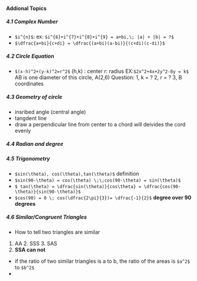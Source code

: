 #### Addional Topics
##### 4.1 Complex Number
- `$i^{n}$`: ex: `$i^{6}+i^{7}+i^{8}+i^{9} = a+bi,\; |a| + |b| = ?$` 
- `$\dfrac{a+bi}{c+di} = \dfrac{(a+bi)(a-bi)}{(c+di)(c-di)}$`
##### 4.2 Circle Equation
- `$(x-h)^2+(y-k)^2=r^2$`
(h,k) : center
r: radius
EX:`$2x^2+4x+2y^2-8y = k$` AB is one diameter of this circle, A(2,6)
Question: 1, k = ? 2, r = ? 3, B coordinates

##### 4.3 Geometry of circle
- insribed angle (central angle)
- tangdent line
- draw a perpendicular line from center to a chord will deivides the cord evenly

##### 4.4 Radian and degree

##### 4.5 Trigonometry
- `$sin(\theta), cos(\theta),tan(\theta)$` definition
- `$sin(90-\theta) = cos(\theta) \;\;cos(90-\theta) = sin(\theta)$`
- `$ tan(\theta) = \dfrac{sin(\theta)}{cos\theta} = \dfrac{cos(90-\theta)}{sin(90-\theta)}$`
- `$cos(90) = 0 \; cos(\dfrac{2\pi}{3})= \dfrac{-1}{2}$` **degree over 90 degrees**

##### 4.6 Similar/Congruent Triangles
- How to tell two triangles are similar
1. AA 2. SSS 3. SAS  
2. **SSA can not** 

- if the ratio of two similar triangles is a to b, the ratio of the areas is `$a^2$` to `$b^2$`
- 